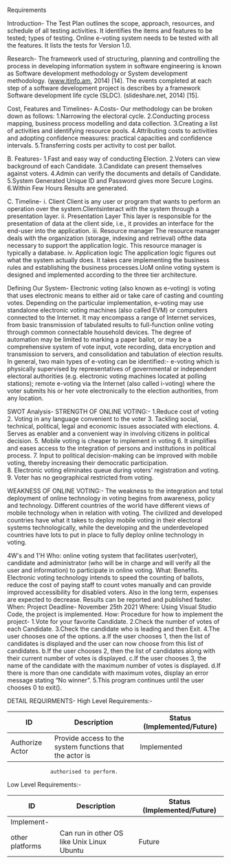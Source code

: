 Requirements

Introduction-
The Test Plan outlines the scope, approach, resources, and schedule of all testing activities. It identifies the items and features to be tested; types of testing. Online e-voting system needs to be tested with all the features. It lists the tests for Version 1.0.

Research-
The framework used of structuring, planning and controlling the process in developing information system in software engineering is known as Software development methodology or System development methodology. (www.itinfo.am, 2014) [14]. The events completed at each step of a software development project is describes by a framework Software development life cycle (SLDC). (slideshare.net, 2014) [15].

Cost, Features and Timelines-
A.Costs-
Our methodology can be broken down as follows:
1.Narrowing the electoral cycle.
2.Conducting process mapping, business process modelling and data collection.
3.Creating a list of activities and identifying resource pools.
4.Attributing costs to activities and adopting confidence measures: practical capacities and confidence intervals.
5.Transferring costs per activity to cost per ballot.

B. Features-
1.Fast and easy way of conducting Election.
2.Voters can view background of each Candidate.
3.Candidate can present themselves against voters.
4.Admin can verify the documents and details of Candidate.
5.System Generated Unique ID and Password gives more Secure Logins.
6.Within Few Hours Results are generated.

C. Timeline-
i. Client
Client is any user or program that wants to perform an operation over the system.Clientsinteract with the system through a presentation layer.
ii. Presentation Layer
This layer is responsible for the presentation of data at the client side, i.e., it provides an
interface for the end-user into the application.
iii. Resource manager
The resource manager deals with the organization (storage, indexing and retrieval) ofthe data necessary to
support the application logic. This resource manager is typically a database.
iv. Application logic
The application logic figures out what the system actually does. It takes care implementing the business rules
and establishing the business processes.UoM online voting system is designed and implemented according to
the three tier architecture.

Defining Our System-
Electronic voting (also known as e-voting) is voting that uses electronic means to either aid or take care of casting and counting votes.
Depending on the particular implementation, e-voting may use standalone electronic voting machines (also called EVM) or computers connected to the Internet. It may encompass a range of Internet services, from basic transmission of tabulated results to full-function online voting through common connectable household devices. The degree of automation may be limited to marking a paper ballot, or may be a comprehensive system of vote input, vote recording, data encryption and transmission to servers, and consolidation and tabulation of election results.
In general, two main types of e-voting can be identified:-
e-voting which is physically supervised by representatives of governmental or independent electoral authorities (e.g. electronic voting machines located at polling stations);
remote e-voting via the Internet (also called i-voting) where the voter submits his or her vote electronically to the election authorities, from any location.

SWOT Analysis- STRENGTH OF ONLINE VOTING:-
1.Reduce cost of voting  
2. Voting in any language convenient to the voter 
3. Tackling social, technical, political, legal and economic issues associated with elections. 
4. Serves as enabler and a convenient way in involving citizens in political decision. 
5. Mobile voting is cheaper to implement in voting 
6. It simplifies and eases access to the integration of persons and institutions in political process.
7. Input to political decision-making can be improved with mobile voting, thereby increasing their democratic participation.  
8. Electronic voting eliminates queue during voters’ registration and voting. 
9. Voter has no geographical restricted from voting. 

WEAKNESS OF ONLINE VOTING:-
The  weakness  to the  integration and  total deployment of  online  technology in  voting  begins from awareness, policy and technology. Different countries of the world have different views of mobile technology when in relation with voting. The civilized and developed countries have what it takes to deploy mobile voting in their electoral systems technologically, while the developing and the underdeveloped countries have lots to put in place to fully deploy online technology in voting.

4W's and 1'H
Who: online voting system that facilitates user(voter), candidate and administrator (who will be in charge and will verify all the user and information) to participate in online voting. 
What: Benefits. Electronic voting technology intends to speed the counting of ballots, reduce the cost of paying staff to count votes manually and can provide improved accessibility for disabled voters. Also in the long term, expenses are expected to decrease. Results can be reported and published faster.
When: Project Deadline- November 25th 2021
Where: Using Visual Studio Code, the project is implemented.
How: Procedure for how to implement the project-
1.Vote for your favorite Candidate.
2.Check the number of votes of each Candidate.
3.Check the candidate who is leading and then Exit.
4.The user chooses one of the options.
a.If the user chooses 1, then the list of candidates is displayed and the user can now choose from this list of candidates.
b.If the user chooses 2, then the list of candidates along with their current number of votes is displayed.
c.If the user chooses 3, the name of the candidate with the maximum number of votes is displayed. d.If there is more than one candidate with maximum votes, display an error message stating “No winner”.
5.This program continues until the user chooses 0 to exit().

DETAIL REQUIRMENTS-
High Level Requirements:-

|     ID          |                   Description                          |         Status (Implemented/Future)     |
| -------------   |                  -------------                         |         -------------                   |
| Authorize Actor |Provide access to the system functions that the actor is|      Implemented                        |
                  authorised to perform.
                  
Low Level Requirements:-

|     ID          |                   Description                          |         Status (Implemented/Future)     |
| -------------   |                  -------------                         |         -------------                   |
| Implement-      |
   other platforms|Can run in other OS like Unix Linux Ubuntu              |          Future                         |
                  


